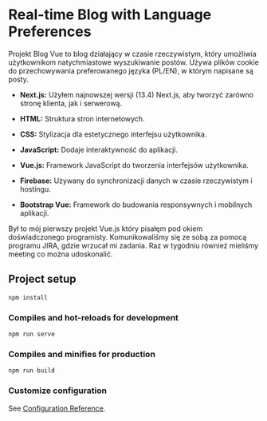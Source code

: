 # Real-time Blog with Language Preferences

Projekt Blog Vue to blog działający w czasie rzeczywistym, który umożliwia użytkownikom natychmiastowe wyszukiwanie postów. Używa plików cookie do przechowywania preferowanego języka (PL/EN), w którym napisane są posty. 

- **Next.js:** Użyłem najnowszej wersji (13.4) Next.js, aby tworzyć zarówno stronę klienta, jak i serwerową.

- **HTML:** Struktura stron internetowych.
- **CSS:** Stylizacja dla estetycznego interfejsu użytkownika.
- **JavaScript:** Dodaje interaktywność do aplikacji.
- **Vue.js:** Framework JavaScript do tworzenia interfejsów użytkownika.
- **Firebase:** Używany do synchronizacji danych w czasie rzeczywistym i hostingu.
- **Bootstrap Vue:** Framework do budowania responsywnych i mobilnych aplikacji.

Był to mój pierwszy projekt Vue.js który pisałęm pod okiem doświadczonego programisty. Komunikowaliśmy się ze sobą za pomocą programu JIRA, gdzie wrzucał mi zadania. Raz w tygodniu również mieliśmy meeting co można udoskonalić.

## Project setup
```
npm install
```

### Compiles and hot-reloads for development
```
npm run serve
```

### Compiles and minifies for production
```
npm run build
```

### Customize configuration
See [Configuration Reference](https://cli.vuejs.org/config/).
